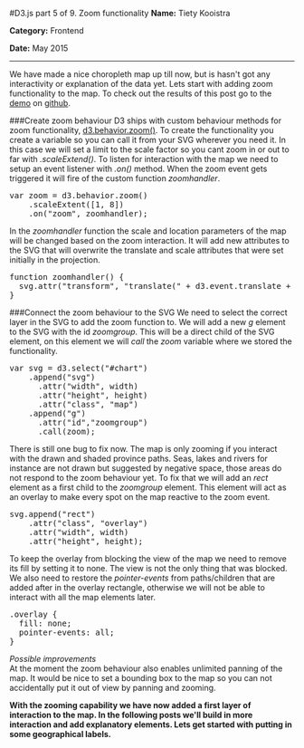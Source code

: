 #D3.js part 5 of 9. Zoom functionality
**Name:** Tiety Kooistra

**Category:** Frontend

**Date:** May 2015

----------------------------------------------------------------------
We have made a nice choropleth map up till now, but is hasn't got any interactivity or explanation of the data yet. Lets start with adding zoom functionality to the map. To check out the results of this post go to the [demo](http://tietyk.github.io/D3/Prototype/part5-9.html) on [github](http://tietyk.github.io/D3/).

###Create zoom behaviour
D3 ships with custom behaviour methods for zoom functionality, [d3.behavior.zoom()](https://github.com/mbostock/d3/wiki/Zoom-Behavior). To create the functionality you create a variable so you can call it from your SVG wherever you need it. In this case we will set a limit to the scale factor so you cant zoom in or out to far with *.scaleExtend()*. To listen for interaction with the map we need to setup an event listener with *.on()* method. When the zoom event gets triggered it will fire of the custom function *zoomhandler*.

<pre lang="js">
var zoom = d3.behavior.zoom()
    .scaleExtent([1, 8])
    .on("zoom", zoomhandler);
</pre>

In the *zoomhandler* function the scale and location parameters of the map will be changed based on the zoom interaction. It will add new attributes to the SVG that will overwrite the translate and scale attributes that were set initially in the projection.

<pre lang="js">
function zoomhandler() {
  svg.attr("transform", "translate(" + d3.event.translate + ")scale(" + d3.event.scale + ")");
}
</pre>

###Connect the zoom behaviour to the SVG
We need to select the correct layer in the SVG to add the zoom function to. We will add a new *g* element to the SVG with the id *zoomgroup*. This will be a direct child of the SVG element, on this element we will *call* the *zoom* variable where we stored the functionality.

<pre lang='js' mark="6,7,8">
var svg = d3.select("#chart")
    .append("svg")
      .attr("width", width)
      .attr("height", height)
      .attr("class", "map")
    .append("g")
      .attr("id","zoomgroup")
      .call(zoom);
</pre>

There is still one bug to fix now. The map is only zooming if you interact with the drawn and shaded province paths. Seas, lakes and rivers for instance are not drawn but suggested by negative space, those areas do not respond to the zoom behaviour yet. To fix that we will add an *rect* element as a first child to the *zoomgroup* element. This element will act as an overlay to make every spot on the map reactive to the zoom event.

<pre lang='js'>
svg.append("rect")
    .attr("class", "overlay")
    .attr("width", width)
    .attr("height", height);
</pre>

To keep the overlay from blocking the view of the map we need to remove its fill by setting it to none. The view is not the only thing that was blocked. We also need to restore the *pointer-events* from paths/children that are added after in the overlay rectangle, otherwise we will not be able to interact with all the map elements later.

<pre lang='css'>
.overlay {
  fill: none;
  pointer-events: all;
}
</pre>

*Possible improvements*  
At the moment the zoom behaviour also enables unlimited panning of the map. It would be nice to set a bounding box to the map so you can not accidentally put it out of view by panning and zooming.

**With the zooming capability we have now added a first layer of interaction to the map. In the following posts we'll build in more interaction and add explanatory elements. Lets get started with putting in some geographical labels.**
